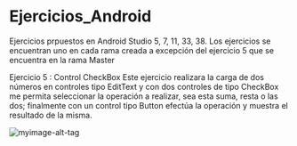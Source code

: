 # Ejercicios_Android
Ejercicios prpuestos en Android Studio  5, 7, 11, 33, 38.
Los ejercicios se encuentran uno en cada rama creada a excepción del ejercicio 5 que  se encuentra en la rama Master

Ejercicio 5 : Control CheckBox
Este ejercicio realizara la carga de dos números  en controles tipo EditText y con dos controles de tipo
CheckBox me permita seleccionar la operación a realizar, sea esta suma, resta o las dos;
finalmente con un control tipo Button efectúa la operación y muestra el resultado de la misma.

 ![myimage-alt-tag](https://github.com/wendysoto/Ejercicios_Android/blob/master/capturas/5.jpg) 
 
 
 






